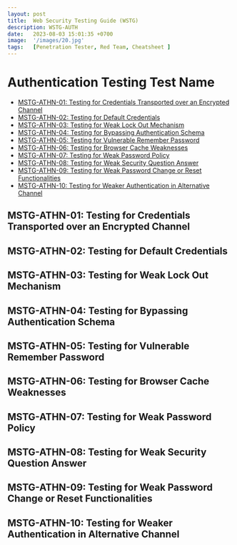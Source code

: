 ```yaml
---
layout: post
title:  Web Security Testing Guide (WSTG)
description: WSTG-AUTH
date:   2023-08-03 15:01:35 +0700
image:  '/images/20.jpg'
tags:   [Penetration Tester, Red Team, Cheatsheet ]
---
```


# Authentication Testing Test Name

- [MSTG-ATHN-01: Testing for Credentials Transported over an Encrypted Channel](#mstg-athn-01-testing-for-credentials-transported-over-an-encrypted-channel)
- [MSTG-ATHN-02: Testing for Default Credentials](#mstg-athn-02-testing-for-default-credentials)
- [MSTG-ATHN-03: Testing for Weak Lock Out Mechanism](#mstg-athn-03-testing-for-weak-lock-out-mechanism)
- [MSTG-ATHN-04: Testing for Bypassing Authentication Schema](#mstg-athn-04-testing-for-bypassing-authentication-schema)
- [MSTG-ATHN-05: Testing for Vulnerable Remember Password](#mstg-athn-05-testing-for-vulnerable-remember-password)
- [MSTG-ATHN-06: Testing for Browser Cache Weaknesses](#mstg-athn-06-testing-for-browser-cache-weaknesses)
- [MSTG-ATHN-07: Testing for Weak Password Policy](#mstg-athn-07-testing-for-weak-password-policy)
- [MSTG-ATHN-08: Testing for Weak Security Question Answer](#mstg-athn-08-testing-for-weak-security-question-answer)
- [MSTG-ATHN-09: Testing for Weak Password Change or Reset Functionalities](#mstg-athn-09-testing-for-weak-password-change-or-reset-functionalities)
- [MSTG-ATHN-10: Testing for Weaker Authentication in Alternative Channel](#mstg-athn-10-testing-for-weaker-authentication-in-alternative-channel)

## MSTG-ATHN-01: Testing for Credentials Transported over an Encrypted Channel <a id="mstg-athn-01-testing-for-credentials-transported-over-an-encrypted-channel"></a>

<!-- Your content for MSTG-ATHN-01 goes here -->

## MSTG-ATHN-02: Testing for Default Credentials <a id="mstg-athn-02-testing-for-default-credentials"></a>

<!-- Your content for MSTG-ATHN-02 goes here -->

## MSTG-ATHN-03: Testing for Weak Lock Out Mechanism <a id="mstg-athn-03-testing-for-weak-lock-out-mechanism"></a>

<!-- Your content for MSTG-ATHN-03 goes here -->

## MSTG-ATHN-04: Testing for Bypassing Authentication Schema <a id="mstg-athn-04-testing-for-bypassing-authentication-schema"></a>

<!-- Your content for MSTG-ATHN-04 goes here -->

## MSTG-ATHN-05: Testing for Vulnerable Remember Password <a id="mstg-athn-05-testing-for-vulnerable-remember-password"></a>

<!-- Your content for MSTG-ATHN-05 goes here -->

## MSTG-ATHN-06: Testing for Browser Cache Weaknesses <a id="mstg-athn-06-testing-for-browser-cache-weaknesses"></a>

<!-- Your content for MSTG-ATHN-06 goes here -->

## MSTG-ATHN-07: Testing for Weak Password Policy <a id="mstg-athn-07-testing-for-weak-password-policy"></a>

<!-- Your content for MSTG-ATHN-07 goes here -->

## MSTG-ATHN-08: Testing for Weak Security Question Answer <a id="mstg-athn-08-testing-for-weak-security-question-answer"></a>

<!-- Your content for MSTG-ATHN-08 goes here -->

## MSTG-ATHN-09: Testing for Weak Password Change or Reset Functionalities <a id="mstg-athn-09-testing-for-weak-password-change-or-reset-functionalities"></a>

<!-- Your content for MSTG-ATHN-09 goes here -->

## MSTG-ATHN-10: Testing for Weaker Authentication in Alternative Channel <a id="mstg-athn-10-testing-for-weaker-authentication-in-alternative-channel"></a>

<!-- Your content for MSTG-ATHN-10 goes here -->
